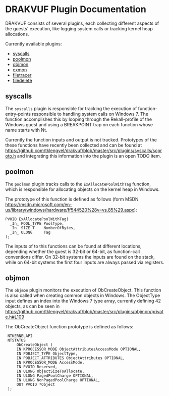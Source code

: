 DRAKVUF Plugin Documentation
============================

DRAKVUF consists of several plugins, each collecting different aspects of the guests' execution, like logging system calls or tracking kernel heap allocations.

Currently available plugins:
- [syscalls](#syscalls)
- [poolmon](#poolmon)
- [objmon](#objmon)
- [exmon](#exmon)
- [filetracer](#filetracer)
- [filedelete](#filedelete)

syscalls
--------
The `syscalls` plugin is responsible for tracking the execution of function-entry-points responsible to handling system calls on Windows 7. The function accomplishes this by looping through the Rekall-profile of the Windows guest and using a BREAKPOINT trap on each function whose name starts with Nt.

Currently the function inputs and output is not tracked. Prototypes of the these functions have recently been collected and can be found at https://github.com/tklengyel/drakvuf/blob/master/src/plugins/syscalls/scproto.h and integrating this information into the plugin is an open TODO item.


poolmon
-------
The `poolmon` plugin tracks calls to the `ExAllocatePoolWithTag` function, which is responsible for allocating objects on the kernel heap in Windows.

The prototype of this function is defined as follows (form MSDN https://msdn.microsoft.com/en-us/library/windows/hardware/ff544520%28v=vs.85%29.aspx):
```
PVOID ExAllocatePoolWithTag(
  _In_ POOL_TYPE PoolType,
  _In_ SIZE_T    NumberOfBytes,
  _In_ ULONG     Tag
);
```

The inputs of to this functions can be found at different locations, depending whether the guest is 32-bit or 64-bit, as function-call conventions differ. On 32-bit systems the inputs are found on the stack, while on 64-bit systems the first four inputs are always passed via registers.

objmon
------
The `objmon` plugin monitors the execution of ObCreateObject. This function is also called when creating common objects in Windows. The ObjectType input defines an index into the Windows 7 type array, currently defining 42 objects, as can be seen in https://github.com/tklengyel/drakvuf/blob/master/src/plugins/objmon/private.h#L109

The ObCreateObject function prototype is defined as follows: 
```
 NTKERNELAPI
 NTSTATUS
     ObCreateObject (
     IN KPROCESSOR_MODE ObjectAttributesAccessMode OPTIONAL,
     IN POBJECT_TYPE ObjectType,
     IN POBJECT_ATTRIBUTES ObjectAttributes OPTIONAL,
     IN KPROCESSOR_MODE AccessMode,
     IN PVOID Reserved,
     IN ULONG ObjectSizeToAllocate,
     IN ULONG PagedPoolCharge OPTIONAL,
     IN ULONG NonPagedPoolCharge OPTIONAL,
     OUT PVOID *Object
 );
```